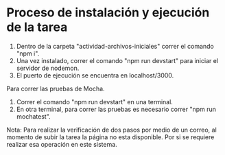 # Proceso de instalación y ejecución de la tarea

1. Dentro de la carpeta "actividad-archivos-iniciales" correr el comando "npm i".
2. Una vez instalado, correr el comando "npm run devstart" para iniciar el servidor de nodemon.
3. El puerto de ejecución se encuentra en localhost/3000.

Para correr las pruebas de Mocha.

1. Correr el comando "npm run devstart" en una terminal.
2. En otra terminal, para correr las pruebas es necesario correr "npm run mochatest".

Nota: Para realizar la verificación de dos pasos por medio de un correo, al momento de subir la tarea la página no esta disponible. Por si se requiere
realizar esa operación en este sistema.
